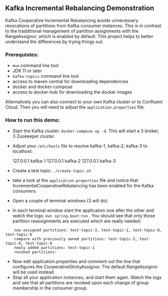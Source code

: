 ## Kafka Incremental Rebalancing Demonstration

Kafka Cooperative Incremental Rebalancing avoids unnecessary revocations of partitions from Kafka consumer instances. This is in contrast to the tradditional management of partition assignments with the RangeAssignor, which is enabled by default. This project helps to better understand the differences by trying things out. 

### Prerequistes:

* `mvn` command line tool
* JDK 11 or later
* `kafka-topics` command line tool
* access to maven central for downloading dependencies 
* docker and docker-compose
* access to docker-hub for downloading the docker images

Alternatively you can also connect to your own Kafka cluster or to Confluent Cloud. Then you will need to adjust the `application.properties` file. 

### How to run this demo: 

* Start the Kafka cluster: `docker-compose up -d`. This will start a 3 broker, 3 Zookeeper cluster. 
* Adjust your `/etc/hosts` file to resolve kafka-1, kafka-2, kafka-3 to localhost: 

   127.0.0.1 kafka-1
   127.0.0.1 kafka-2
   127.0.0.1 kafka-3

* Create a test topic: `./create-topic.sh`
* take a look at the `application.properties` file and notice that IncrementalCooperativeRebalancing has been enabled for the Kafka consumers. 
* Open a couple of terminal windows (3 will do). 
* In each terminal window start the application one after the other and watch the logs: `mvn spring-boot:run` . 
  You should see that only those partition reassignments are executed which are really 
  needed:

```
    now assigned partitions: test-topic-3, test-topic-1, test-topic-8, test-topic-6
    compare with previously owned partitions: test-topic-3, test-topic-8, test-topic-6
    newly added partitions: test-topic-1
    revoked partitions:
```

* Now edit application.properties and comment out the line that configures the CooperativeStickyAssignor. The default RangeAssignor will be used instead. 
* Stop all your applicaiton instances, and start them again. Watch the logs and see that all partitions are revoked upon each change of group membership in the consumer group. 
